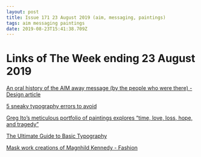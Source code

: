 ```yaml
---
layout: post
title: Issue 171 23 August 2019 (aim, messaging, paintings)
tags: aim messaging paintings
date: 2019-08-23T15:41:38.709Z
---
```

# Links of The Week ending 23 August 2019

<a href="https://www.invisionapp.com/inside-design/an-oral-history-of-the-aim-away-message-by-the-people-who-were-there/" title="An oral history of the AIM away message (by the people who were there) - Design article" alt="An oral history of the AIM away message (by the people who were there) - Design article" target="_blank">An oral history of the AIM away message (by the people who were there) - Design article</a>

<a href="https://dribbble.com/stories/2019/08/14/5-sneaky-typography-errors-to-avoid" title="https://dribbble.com/stories/2019/08/14/5-sneaky-typography-errors-to-avoid" alt="https://dribbble.com/stories/2019/08/14/5-sneaky-typography-errors-to-avoid" target="_blank">5 sneaky typography errors to avoid</a>

<a href="https://www.itsnicethat.com/articles/greg-ito-art-illustration-210819" title="https://www.itsnicethat.com/articles/greg-ito-art-illustration-210819" alt="https://www.itsnicethat.com/articles/greg-ito-art-illustration-210819" target="_blank">Greg Ito’s meticulous portfolio of paintings explores “time, love, loss, hope, and tragedy”</a>

<a href="https://design.tutsplus.com/articles/the-ultimate-guide-to-basic-typography--cms-33460" title="The Ultimate Guide to Basic Typography" alt="The Ultimate Guide to Basic Typography" target="_blank">The Ultimate Guide to Basic Typography</a>

<a href="https://www.damselfrau.com/" title="Mask work creations of Magnhild Kennedy - Fashion" alt="Mask work creations of Magnhild Kennedy - Fashion" target="_blank">Mask work creations of Magnhild Kennedy - Fashion</a>